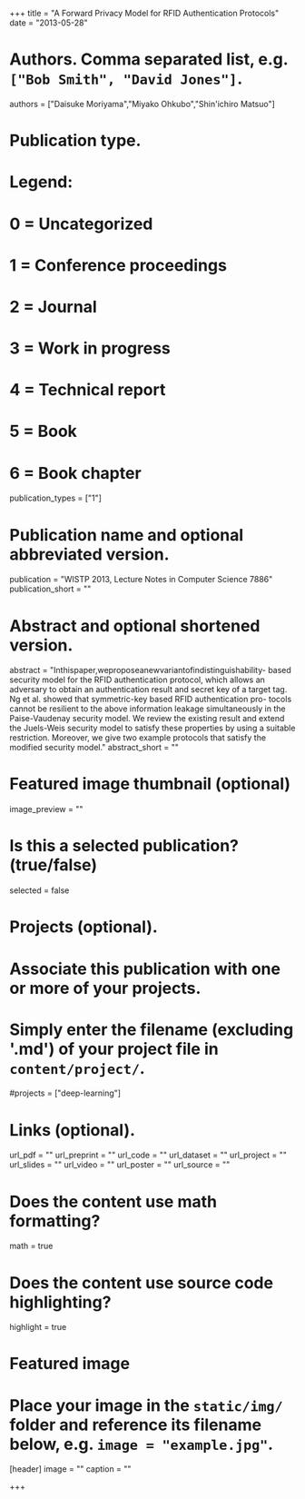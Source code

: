 +++
title = "A Forward Privacy Model for RFID Authentication Protocols"
date = "2013-05-28"

# Authors. Comma separated list, e.g. `["Bob Smith", "David Jones"]`.
authors = ["Daisuke Moriyama","Miyako Ohkubo","Shin'ichiro Matsuo"]

# Publication type.
# Legend:
# 0 = Uncategorized
# 1 = Conference proceedings
# 2 = Journal
# 3 = Work in progress
# 4 = Technical report
# 5 = Book
# 6 = Book chapter
publication_types = ["1"]

# Publication name and optional abbreviated version.
publication = "WISTP 2013, Lecture Notes in Computer Science 7886"
publication_short = ""

# Abstract and optional shortened version.
abstract = "Inthispaper,weproposeanewvariantofindistinguishability- based security model for the RFID authentication protocol, which allows an adversary to obtain an authentication result and secret key of a target tag. Ng et al. showed that symmetric-key based RFID authentication pro- tocols cannot be resilient to the above information leakage simultaneously in the Paise-Vaudenay security model. We review the existing result and extend the Juels-Weis security model to satisfy these properties by using a suitable restriction. Moreover, we give two example protocols that satisfy the modified security model."
abstract_short = ""

# Featured image thumbnail (optional)
image_preview = ""

# Is this a selected publication? (true/false)
selected = false

# Projects (optional).
#   Associate this publication with one or more of your projects.
#   Simply enter the filename (excluding '.md') of your project file in `content/project/`.
#projects = ["deep-learning"]

# Links (optional).
url_pdf = ""
url_preprint = ""
url_code = ""
url_dataset = ""
url_project = ""
url_slides = ""
url_video = ""
url_poster = ""
url_source = ""

# Does the content use math formatting?
math = true

# Does the content use source code highlighting?
highlight = true

# Featured image
# Place your image in the `static/img/` folder and reference its filename below, e.g. `image = "example.jpg"`.
[header]
image = ""
caption = ""

+++